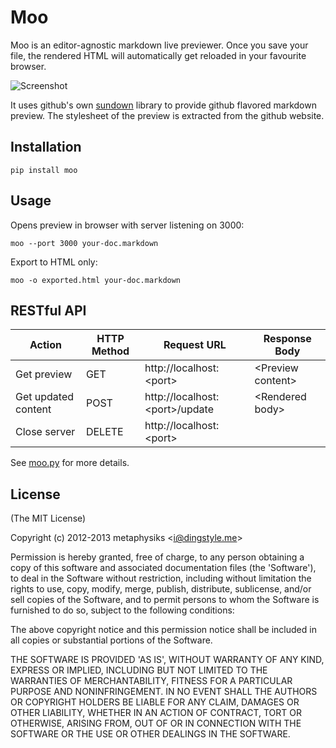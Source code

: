# Moo

Moo is an editor-agnostic markdown live previewer. Once you save your
file, the rendered HTML will automatically get reloaded in your favourite
browser.

![Screenshot](http://i.minus.com/ibnNN6nGKyGKD3.png)

It uses github's own [sundown][sundown] library to provide github
flavored markdown preview. The stylesheet of the preview is extracted
from the github website.

## Installation

```
pip install moo
```

## Usage

Opens preview in browser with server listening on 3000:

```
moo --port 3000 your-doc.markdown
```

Export to HTML only:

```
moo -o exported.html your-doc.markdown
```

## RESTful API

| Action                  | HTTP Method | Request URL                      | Response Body           |
|-------------------------|-------------|----------------------------------|-------------------------|
| Get preview             | GET         | http://localhost:\<port\>        | \<Preview content\>     |
| Get updated content     | POST        | http://localhost:\<port\>/update | \<Rendered body\>       |
| Close server            | DELETE      | http://localhost:\<port\>        |                         |

See [moo.py][moo-src] for more details.

## License

(The MIT License)

Copyright (c) 2012-2013 metaphysiks &lt;i@dingstyle.me&gt;

Permission is hereby granted, free of charge, to any person obtaining
a copy of this software and associated documentation files (the
'Software'), to deal in the Software without restriction, including
without limitation the rights to use, copy, modify, merge, publish,
distribute, sublicense, and/or sell copies of the Software, and to
permit persons to whom the Software is furnished to do so, subject to
the following conditions:

The above copyright notice and this permission notice shall be included
in all copies or substantial portions of the Software.

THE SOFTWARE IS PROVIDED 'AS IS', WITHOUT WARRANTY OF ANY KIND, EXPRESS
OR IMPLIED, INCLUDING BUT NOT LIMITED TO THE WARRANTIES OF
MERCHANTABILITY, FITNESS FOR A PARTICULAR PURPOSE AND NONINFRINGEMENT.
IN NO EVENT SHALL THE AUTHORS OR COPYRIGHT HOLDERS BE LIABLE FOR ANY
CLAIM, DAMAGES OR OTHER LIABILITY, WHETHER IN AN ACTION OF CONTRACT,
TORT OR OTHERWISE, ARISING FROM, OUT OF OR IN CONNECTION WITH THE
SOFTWARE OR THE USE OR OTHER DEALINGS IN THE SOFTWARE.

[sundown]: https://github.com/vmg/sundown
[imd]: https://github.com/suan/instant-markdown-d
[misaka]: https://github.com/FSX/misaka
[moo-src]: moo/moo.py
